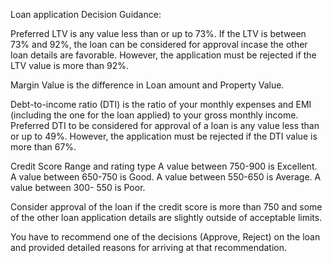 Loan application Decision Guidance:

Preferred LTV  is any value less than or up to 73%.
If the LTV  is between 73% and 92%, the loan can be considered for approval incase the other loan details are favorable.
However, the application must be rejected if the LTV value is more than 92%.

Margin Value is the difference in Loan amount and Property Value.

Debt-to-income ratio (DTI) is the ratio of your monthly expenses and EMI (including the one for the loan applied) to your gross monthly income.
Preferred DTI to be considered for approval of a loan is any value less than or up to 49%.
However, the application must be rejected if the DTI value is more than 67%. 

Credit Score Range and rating type 
A value between 750-900 is Excellent.
A value between 650-750 is Good. 
A value between 550-650 is Average.
A value between 300- 550 is Poor.

Consider approval of the loan if the credit score is more than 750 and some of the other loan application details are slightly outside of acceptable limits.

You have to recommend one of the decisions (Approve, Reject) on the loan and provided detailed reasons for arriving at that recommendation.